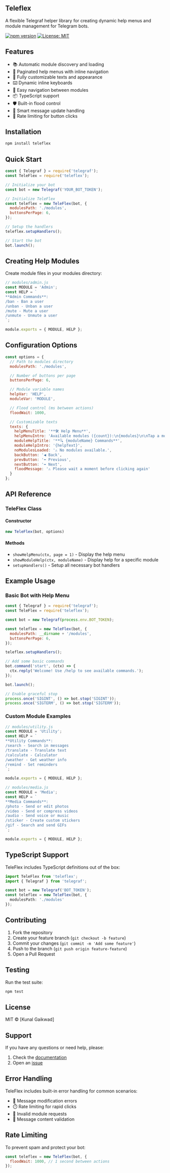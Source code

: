 ## Teleflex

A flexible Telegraf helper library for creating dynamic help menus and module management for Telegram bots.

[![npm version](https://img.shields.io/npm/v/teleflex.svg)](https://www.npmjs.com/package/teleflex)
[![License: MIT](https://img.shields.io/badge/License-MIT-yellow.svg)](https://opensource.org/licenses/MIT)

## Features

- 📚 Automatic module discovery and loading
- 📑 Paginated help menus with inline navigation
- 🎨 Fully customizable texts and appearance
- ⌨️ Dynamic inline keyboards
- 🔄 Easy navigation between modules
- 📦 TypeScript support
- 🛡️ Built-in flood control
- 🔄 Smart message update handling
- 🚦 Rate limiting for button clicks

## Installation

```bash
npm install teleflex
```

## Quick Start

```javascript
const { Telegraf } = require('telegraf');
const TeleFlex = require('teleflex');

// Initialize your bot
const bot = new Telegraf('YOUR_BOT_TOKEN');

// Initialize TeleFlex
const teleflex = new TeleFlex(bot, {
  modulesPath: './modules',
  buttonsPerPage: 6,
});

// Setup the handlers
teleflex.setupHandlers();

// Start the bot
bot.launch();
```

## Creating Help Modules

Create module files in your modules directory:

```javascript
// modules/admin.js
const MODULE = 'Admin';
const HELP = `
**Admin Commands**:
/ban - Ban a user
/unban - Unban a user
/mute - Mute a user
/unmute - Unmute a user
`;

module.exports = { MODULE, HELP };
```

## Configuration Options

```javascript
const options = {
  // Path to modules directory
  modulesPath: './modules',

  // Number of buttons per page
  buttonsPerPage: 6,

  // Module variable names
  helpVar: 'HELP',
  moduleVar: 'MODULE',

  // Flood control (ms between actions)
  floodWait: 1000,

  // Customizable texts
  texts: {
    helpMenuTitle: '**🛠 Help Menu**',
    helpMenuIntro: 'Available modules ({count}):\n{modules}\n\nTap a module to explore.',
    moduleHelpTitle: '**🔍 {moduleName} Commands**',
    moduleHelpIntro: '{helpText}',
    noModulesLoaded: '⚠️ No modules available.',
    backButton: '◀️ Back',
    prevButton: '⬅️ Previous',
    nextButton: '➡️ Next',
    floodMessage: '⚠️ Please wait a moment before clicking again'
  }
};
```

## API Reference

### TeleFlex Class

#### Constructor
```javascript
new TeleFlex(bot, options)
```

#### Methods

- `showHelpMenu(ctx, page = 1)` - Display the help menu
- `showModuleHelp(ctx, moduleName)` - Display help for a specific module
- `setupHandlers()` - Setup all necessary bot handlers

## Example Usage

### Basic Bot with Help Menu

```javascript
const { Telegraf } = require('telegraf');
const TeleFlex = require('teleflex');

const bot = new Telegraf(process.env.BOT_TOKEN);

const teleflex = new TeleFlex(bot, {
  modulesPath: __dirname + '/modules',
  buttonsPerPage: 6,
});

teleflex.setupHandlers();

// Add some basic commands
bot.command('start', (ctx) => {
  ctx.reply('Welcome! Use /help to see available commands.');
});

bot.launch();

// Enable graceful stop
process.once('SIGINT', () => bot.stop('SIGINT'));
process.once('SIGTERM', () => bot.stop('SIGTERM'));
```

### Custom Module Examples

```javascript
// modules/utility.js
const MODULE = 'Utility';
const HELP = `
**Utility Commands**:
/search - Search in messages
/translate - Translate text
/calculate - Calculator
/weather - Get weather info
/remind - Set reminders
`;

module.exports = { MODULE, HELP };

// modules/media.js
const MODULE = 'Media';
const HELP = `
**Media Commands**:
/photo - Send or edit photos
/video - Send or compress videos
/audio - Send voice or music
/sticker - Create custom stickers
/gif - Search and send GIFs
`;

module.exports = { MODULE, HELP };
```

## TypeScript Support

TeleFlex includes TypeScript definitions out of the box:

```typescript
import TeleFlex from 'teleflex';
import { Telegraf } from 'telegraf';

const bot = new Telegraf('BOT_TOKEN');
const teleflex = new TeleFlex(bot, {
  modulesPath: './modules'
});
```

## Contributing

1. Fork the repository
2. Create your feature branch (`git checkout -b feature`)
3. Commit your changes (`git commit -m 'Add some feature'`)
4. Push to the branch (`git push origin feature-feature`)
5. Open a Pull Request

## Testing

Run the test suite:

```bash
npm test
```

## License

MIT © [Kunal Gaikwad]

## Support

If you have any questions or need help, please:
1. Check the [documentation](https://github.com/kunalg932/teleflex#readme)
2. Open an [issue](https://github.com/kunalg932/teleflex/issues)

## Error Handling

TeleFlex includes built-in error handling for common scenarios:

- 🔄 Message modification errors
- ⏱️ Rate limiting for rapid clicks
- 🚫 Invalid module requests
- 📝 Message content validation

## Rate Limiting

To prevent spam and protect your bot:

```javascript
const teleflex = new TeleFlex(bot, {
  floodWait: 1000, // 1 second between actions
});
```